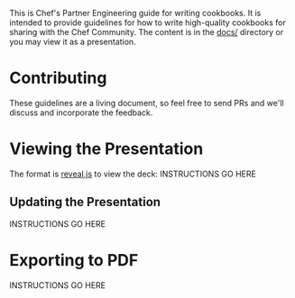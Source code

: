 This is Chef's Partner Engineering guide for writing cookbooks. It is intended to provide guidelines for how to write high-quality cookbooks for sharing with the Chef Community. The content is in the [docs/](docs/) directory or you may view it as a presentation.

# Contributing #
These guidelines are a living document, so feel free to send PRs and we'll discuss and incorporate the feedback.

# Viewing the Presentation #
The format is [reveal.js](https://github.com/hakimel/reveal.js) to view the deck:
INSTRUCTIONS GO HERE

## Updating the Presentation #
INSTRUCTIONS GO HERE

# Exporting to PDF #
INSTRUCTIONS GO HERE
